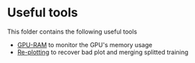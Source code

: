 # Useful tools

This folder contains the following useful tools

 - [GPU-RAM](GPU-RAM) to monitor the GPU's memory usage
 - [Re-plotting](Re-plotting) to recover bad plot and merging splitted training
